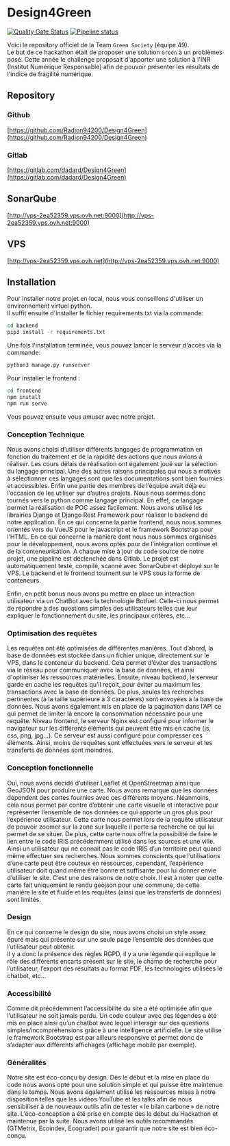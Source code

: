# Design4Green
[![Quality Gate Status](http://vps-2ea52359.vps.ovh.net:9000/api/project_badges/measure?project=d4g&metric=alert_status)](http://vps-2ea52359.vps.ovh.net:9000/dashboard?id=d4g) [![Pipeline status](https://gitlab.com/dadard/Design4Green/badges/master/pipeline.svg)](https://gitlab.com/dadard/Design4Green/-/commits/master)



Voici le repository officiel de la Team `Green Society` (équipe 49).  
Le but de ce hackathon était de proposer une solution `Green` à un problèmes posé. Cette année le challenge proposait d'apporter une solution à l'INR (Institut Numérique Responsable) afin de pouvoir présenter les résultats de l'indice de fragilité numérique.

## Repository
### Github
[https://github.com/Radion94200/Design4Green](https://github.com/Radion94200/Design4Green)
### Gitlab
[https://gitlab.com/dadard/Design4Green](https://gitlab.com/dadard/Design4Green)

## SonarQube
[http://vps-2ea52359.vps.ovh.net:9000](http://vps-2ea52359.vps.ovh.net:9000)

## VPS
[http://vps-2ea52359.vps.ovh.net](http://vps-2ea52359.vps.ovh.net:9000)

## Installation

Pour installer notre projet en local, nous vous conseillons d'utiliser un environnement virtuel python.  
Il suffit ensuite d'installer le fichier requirements.txt via la commande:  

```bash
cd backend
pip3 install -r requirements.txt
```

Une fois l'installation terminée, vous pouvez lancer le serveur d'accès via la commande:  

```bash
python3 manage.py runserver
```

Pour installer le frontend :
```bash
cd frontend
npm install
npm run serve
```

Vous pouvez ensuite vous amuser avec notre projet.  


### Conception Technique

Nous avons choisi d’utiliser différents langages de programmation en fonction du traitement et de la rapidité des actions que nous avions à réaliser. Les cours délais de réalisation ont également joué sur la sélection du langage principal. 
Une des autres raisons principales qui nous a motivés à sélectionner ces langages sont que les documentations sont bien fournies et accessibles. Enfin une partie des membres de l’équipe avait déjà eu l’occasion de les utiliser sur d’autres projets. 
Nous nous sommes donc tournés vers le python comme langage principal. En effet, ce langage permet la réalisation de POC assez facilement. Nous avons utilisé les librairies Django et Django Rest Framework pour réaliser le backend de notre application. En ce qui concerne la partie frontend, nous nous sommes orientés vers du VueJS pour le javascript et le framework Bootstrap pour l’HTML. 
En ce qui concerne la manière dont nous nous sommes organisés pour le développement, nous avons optés pour de l’intégration continue et de la conteneurisation. A chaque mise à jour du code source de notre projet, une pipeline est déclenchée dans Gitlab. Le projet est automatiquement testé, compilé, scanné avec SonarQube et déployé sur le VPS. Le backend et le frontend tournent sur le VPS sous la forme de conteneurs. 

Enfin, en petit bonus nous avons pu mettre en place un interaction utilisateur via un ChatBot avec la technologie Botfuel. Celle-ci nous permet de répondre à des questions simples des utilisateurs telles que leur expliquer le fonctionnement du site, les principaux critères, etc… 

### Optimisation des requêtes

Les requêtes ont été optimisées de différentes manières. 
Tout d’abord, la base de données est stockée dans un fichier unique, directement sur le VPS, dans le conteneur du backend. Cela permet d’éviter des transactions via le réseau pour communiquer avec la base de données, et ainsi d'optimiser les ressources matérielles.
Ensuite, niveau backend, le serveur garde en cache les requêtes qu’il reçoit, pour éviter au maximum les transactions avec la base de données. De plus, seules les recherches pertinentes (à la taille supérieure à 3 caractères) sont envoyées à la base de données. Nous avons également mis en place de la pagination dans l’API ce qui permet de limiter là encore la consommation nécessaire pour une requête. 
Niveau frontend, le serveur Nginx est configuré pour informer le navigateur sur les différents éléments qui peuvent être mis en cache (js, css, png, jpg...). Ce serveur est aussi configuré pour compresser ces éléments. Ainsi, moins de requêtes sont effectuées vers le serveur et les transferts de données sont moindres. 

### Conception fonctionnelle

Oui, nous avons décidé d’utiliser Leaflet et OpenStreetmap ainsi que GeoJSON pour produire une carte. Nous avons remarqué que les données dépendent des cartes fournies avec ces différents moyens. Néanmoins, cela nous permet par contre d’obtenir une carte visuelle et interactive pour représenter l’ensemble de nos données ce qui apporte un gros plus pour l’expérience utilisateur. 
Cette carte nous permet lors de la requête utilisateur de pouvoir zoomer sur la zone sur laquelle il porte sa recherche ce qui lui permet de se situer. De plus, cette carte nous offre la possibilité de faire le lien entre le code IRIS précédemment utilisé dans les sources et une ville. Ainsi un utilisateur qui ne connait pas le code IRIS d’un territoire peut quand même effectuer ses recherches. 
Nous sommes conscients que l’utilisations d’une carte peut être couteux en ressources, cependant, l’expérience utilisateur doit quand même être bonne et suffisante pour lui donner envie d’utiliser le site. C’est une des raisons de notre choix. 
Il est à noter que cette carte fait uniquement le rendu geojson pour une commune, de cette manière le site et fluide et les requêtes (ainsi que les transferts de données) sont limités. 

### Design

En ce qui concerne le design du site, nous avons choisi un style assez épuré mais qui présente sur une seule page l’ensemble des données que l’utilisateur peut obtenir.  
Il y a donc la présence des règles RGPD, il y a une légende qui explique le rôle des différents encarts présent sur le site, le champ de recherche pour l’utilisateur, l’export des résultats au format PDF, les technologies utilisées le chatbot, etc… 

### Accessibilité

Comme dit précédemment l’accessibilité du site a été optimisée afin que l’utilisateur ne soit jamais perdu. Un code couleur avec des légendes a été mis en place ainsi qu’un chatbot avec lequel interagir sur des questions simples/incompréhensions grâce à une intelligence artificielle. 
Le site utilise le framework Bootstrap est par ailleurs responsive et permet donc de s’adapter aux différents affichages (affichage mobile par exemple). 

### Généralités

Notre site est éco-conçu by design. Dès le début et la mise en place du code nous avons opté pour une solution simple et qui puisse être maintenue dans le temps. Nous avons également utilisé les ressources mises à notre disposition telles que les vidéos YouTube et les talks afin de nous sensibiliser à de nouveaux outils afin de tester « le bilan carbone » de notre site. 
L’éco-conception a été prise en compte dès le début du Hackathon et maintenue par la suite. 
Nous avons utilisé les outils recommandés (GTMetrix, Ecoindex, Ecograder) pour garantir que notre site est bien éco-conçu.  
